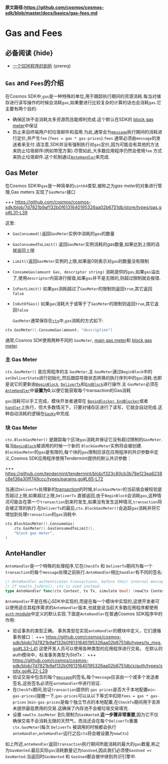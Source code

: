 **原文路径:https://github.com/cosmos/cosmos-sdk/blob/master/docs/basics/gas-fees.md**

# Gas and Fees 

## 必备阅读 {hide}

- [一个SDK程序的剖析](./app-anatomy.md) {prereq}

## `Gas` and `Fees`的介绍

在Cosmos SDK中,`gas`是一种特殊的单位,用于跟踪执行期间的资源消耗.每当对储存进行读写操作的时候会消耗`gas`,如果要进行比较复杂的计算的话也会消耗`gas`.它主要有两个目的:

- 确保区块不会消耗太多资源而且能顺利完成.这个默认在SDK的 [block gas meter](#block-gas-meter)中保证
- 防止来自终端用户的垃圾邮件和滥用.为此,通常会为[`message`](../building-modules/messages-and-queries.md#messages)执行期间的消耗进行定价,并产生`fee` (`fees = gas * gas-prices`).`fees` 通常必须由`message`的发送者来支付.请注意,SDK并没有强制执行对`gas`定价,因为可能会有其他的方法来防止垃圾邮件(例如带宽方案).尽管如此,大多数应用程序仍然会使用`fee` 方式来防止垃圾邮件.这个机制通过[`AnteHandler`](#antehandler)来完成.

##  Gas Meter

在Cosmos SDK中`gas`是一种简单的`uint64`类型,被称之为*gas meter*的对象进行管理,Gas meters 实现了`GasMeter`接口

+++ https://github.com/cosmos/cosmos-sdk/blob/7d7821b9af132b0f6131640195326aa02b6751db/store/types/gas.go#L31-L39

这里:

- `GasConsumed()`返回`GasMeter`实例中消耗的`gas`的数量
- `GasConsumedToLimit()` 返回`GasMeter`实例消耗的gas数量,如果达到上限的话就返回上限
- `Limit()`返回`GasMeter`实例的上限,如果是0则表示对`gas`的数量没有限制
- `ConsumeGas(amount Gas, descriptor string)` 消耗提供的`gas`,如果`gas`溢出了,使用`descriptor`内容进行报错,如果`gas`并不是无限的,则超过限制就会报错.
- `IsPastLimit()` 如果`gas`消耗超过了`GasMeter`的限制则返回`true`,其它返回`false` 
- `IsOutOfGas()`  如果`gas`消耗大于或等于了`GasMeter`的限制则返回`true`,其它返回`false` 
  
  `GasMeter`通常保存在[`ctx`](../core/context.md)中,`gas`消耗的方式如下:

```go
ctx.GasMeter().ConsumeGas(amount, "description")
```

通常,Cosmos SDK使用两种不同的 `GasMeter`, [main gas meter](#main-gas-metter[)和 [block gas meter](#block-gas-meter). 

### 主 Gas Meter

`ctx.GasMeter()` 是应用程序的主 `GasMeter`,主 `GasMeter`通过`BeginBlock`中的`setDeliverState`进行初始化,然后跟踪导致状态转换的执行序列中的`gas`消耗.也即是说它的更新由[`BeginBlock`](../core/baseapp.md#beginblock), [`DeliverTx`](../core/baseapp.md#delivertx)和[`EndBlock`](../core/baseapp.md#endblock)进行操作.主 `GasMeter`必须在 [`AnteHandler`](#antehandler)中**设置为0**,以便它能获取每个transaction的Gas消耗

`gas`消耗可以手工完成，模块开发者通常在 [`BeginBlocker`, `EndBlocker`](../building-modules/beginblock-endblock.md)或者 [`handler`](../building-modules/handler.md)上执行，但大多数情况下，只要对储存区进行了读写，它就会自动完成.这种自动消耗的逻辑在[`GasKv`](../core/store.md#gaskv-store)中完成.

### 块 Gas Meter

`ctx.BlockGasMeter()` 是跟踪每个区块`gas`消耗并保证它没有超过限制的`GasMeter`.每当[`BeginBlock`](../core/baseapp.md#beginblock)被调用的时候一个新的 `BlockGasMeter`实例将会被创建. `BlockGasMeter`的`gas`是有限的,每个块的`gas`限制应该在应用程序的共识参数中定义,Cosmos SDK应用程序使用Tendermint提供的默认共识参数：

+++ https://github.com/tendermint/tendermint/blob/f323c80cb3b78e123ea6238c8e136a30ff749ccc/types/params.go#L65-L72 

当通过`DeliverTx`处理新的[transaction](../core/transactions.md)的时候,`BlockGasMeter`的当前值会被校验是否超过上限,如果超过上限,`DeliverTx` 直接返回,由于`BeginBlock`会消耗`gas`,这种情况可能会在第一个`transaction`到来时发生,如果没有发生这种情况,`transaction`将会被正常的执行.在`DeliverTx`的最后,`ctx.BlockGasMeter()`会追踪`gas`消耗并将它增加到处理`transaction`的`gas`消耗中.

```go
ctx.BlockGasMeter().ConsumeGas(
    ctx.GasMeter().GasConsumedToLimit(),
    "block gas meter",
)
```

## AnteHandler

`AnteHandler`是一个特殊的处理程序,它在`CheckTx` 和 `DeliverTx`期间为每一个`transaction`的每个`message`处理之前执行.`AnteHandler`相比`handler`有不同的签名:

```go
// AnteHandler authenticates transactions, before their internal messages are handled.
// If newCtx.IsZero(), ctx is used instead.
type AnteHandler func(ctx Context, tx Tx, simulate bool) (newCtx Context, result Result, abort bool)
```

`AnteHandler`不是在核心SDK中实现的,而是在每一个模块中实现的,这使开发者可以使用适合其程序需求的`AnteHandler`版本,也就是说当前大多数应用程序都使用 [`auth` module](https://github.com/cosmos/cosmos-sdk/tree/master/x/auth)中定义的默认实现.下面是`AnteHandler`在普通Cosmos SDK程序中的作用:

- 验证事务的类型正确。 事务类型在实现`anteHandler`的模块中定义，它们遵循事务接口：
      +++ https://github.com/cosmos/cosmos-sdk/blob/7d7821b9af132b0f6131640195326aa02b6751db/types/tx_msg.go#L33-L41
    这使开发人员可以使用各种类型的应用程序进行交易。 在默认的auth模块中，标准事务类型为StdTx：
     +++ https://github.com/cosmos/cosmos-sdk/blob/7d7821b9af132b0f6131640195326aa02b6751db/x/auth/types/stdtx.go#L22-L29
- 验证交易中包含的每个[`message`](../building-modules/messages-and-queries.md#messages)的签名,每个`message`应该由一个或多个发送者签名,这些签名必须在`anteHandler`中进行验证.
- 在`CheckTx`期间,验证`transaction`提供的 `gas prices`是否大于本地配置`min-gas-prices`(提醒一下,`gas-prices`可以从以下等式中扣除`fees = gas * gas-prices` )`min-gas-prices`是每个独立节点的本地配置,在`CheckTx`期间用于丢弃未提供最低费用的交易.这确保了内存池不会被垃圾交易填充.
- 设置 `newCtx.GasMeter` 到0,限制为`GasWanted`.**这一步骤非常重要**,因为它不仅确保交易不会消耗无限的天然气，而且还会在每个`DeliverTx`重置`ctx.GasMeter`(每次 `DeliverTx` 被调用的时候都会执行`anteHandler`,`anteHandler`运行之后`ctx`将会被设置为`newCtx`)

如上所述,`anteHandler`返回`transaction`执行期间所能消耗的最大的`gas`数量,称之为`GasWanted`.最后实际`gas`消耗数量记为`GasUsed`,因此我们必须使`GasUsed =< GasWanted`.当返回时`GasWanted` 和 `GasUsed`都会被中继到共识引擎中.